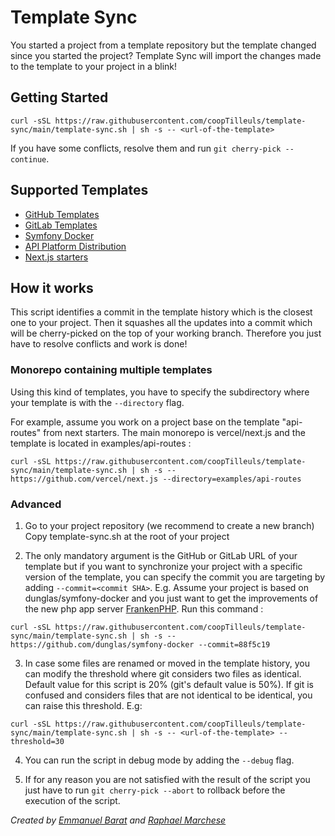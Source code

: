 # Template Sync

You started a project from a template repository but the template changed since you started the project?
Template Sync will import the changes made to the template to your project in a blink!

## Getting Started

```console
curl -sSL https://raw.githubusercontent.com/coopTilleuls/template-sync/main/template-sync.sh | sh -s -- <url-of-the-template>
```
If you have some conflicts, resolve them and run `git cherry-pick --continue`.

## Supported Templates

* [GitHub Templates](https://docs.github.com/en/repositories/creating-and-managing-repositories/creating-a-repository-from-a-template)
* [GitLab Templates](https://docs.gitlab.com/ee/user/project/pages/getting_started/pages_new_project_template.html)
* [Symfony Docker](https://github.com/dunglas/symfony-docker)
* [API Platform Distribution](https://github.com/api-platform/api-platform)
* [Next.js starters](https://vercel.com/templates/next.js)

## How it works

This script identifies a commit in the template history which is the closest one to your project.
Then it squashes all the updates into a commit which will be cherry-picked on the top of your working branch.
Therefore you just have to resolve conflicts and work is done!

### Monorepo containing multiple templates

Using this kind of templates, you have to specify the subdirectory where your template is with
the `--directory` flag.

For example, assume you work on a project base on the template "api-routes" from next starters.
The main monorepo is vercel/next.js and the template is located in examples/api-routes :
```console
curl -sSL https://raw.githubusercontent.com/coopTilleuls/template-sync/main/template-sync.sh | sh -s -- https://github.com/vercel/next.js --directory=examples/api-routes
```

### Advanced

1. Go to your project repository (we recommend to create a new branch)
Copy template-sync.sh at the root of your project

2. The only mandatory argument is the GitHub or GitLab URL of your template but if you want to synchronize your project with a specific version of the template, you can specify the commit you are targeting by adding `--commit=<commit SHA>`.
E.g. Assume your project is based on dunglas/symfony-docker and you just want to get the improvements of the new php app server [FrankenPHP](https://frankenphp.dev/). Run this command :
```console
curl -sSL https://raw.githubusercontent.com/coopTilleuls/template-sync/main/template-sync.sh | sh -s -- https://github.com/dunglas/symfony-docker --commit=88f5c19
```

3. In case some files are renamed or moved in the template history, you can modify the threshold where
git considers two files as identical. Default value for this script is 20% (git's default value is 50%).
If git is confused and considers files that are not identical to be identical, you can raise this threshold.
E.g:
```console
curl -sSL https://raw.githubusercontent.com/coopTilleuls/template-sync/main/template-sync.sh | sh -s -- <url-of-the-template> --threshold=30
```

4. You can run the script in debug mode by adding the `--debug` flag.

5. If for any reason you are not satisfied with the result of the script you just have to run `git cherry-pick --abort` to rollback before the execution of the script.


*Created by [Emmanuel Barat](https://github.com/mano-lis) and [Raphael Marchese](https://github.com/Raphael-Marchese)*
